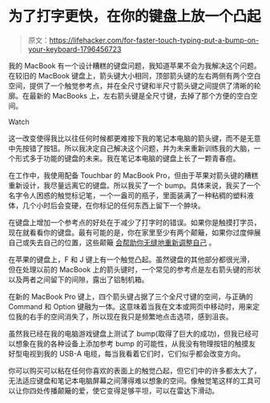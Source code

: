 # 为了打字更快，在你的键盘上放一个凸起

> 原文：<https://lifehacker.com/for-faster-touch-typing-put-a-bump-on-your-keyboard-1796456723>

我的 MacBook 有一个设计糟糕的键盘问题，我知道苹果不会为我解决这个问题。在较旧的 MacBook 键盘上，箭头键大小相同，顶部箭头键的左右两侧有两个空白空间，提供了一个触觉参考点，并在全尺寸键和半尺寸箭头键之间提供了清晰的轮廓。在最新的 MacBooks 上，左右箭头键是全尺寸键，去掉了那个方便的空白空间。

Watch

这一改变使得我比以往任何时候都更难按下我的笔记本电脑的箭头键，而不是无意中先按错了按钮。所以我决定自己解决这个问题，并为未来重新训练我的大脑，一个形式多于功能的键盘的未来。我在笔记本电脑的键盘上长了一颗青春痘。

在工作中，我使用配备 Touchbar 的 MacBook Pro，但由于苹果对箭头键的糟糕重新设计，我尽量远离它的键盘。所以我买了一个 bump。具体来说，我买了一个名字令人困惑的触觉标记笔，一个一盎司的瓶子，里面装满了一种粘稠的塑料液体，几个小时后会变硬，在你标记的任何东西上留下一个肿块。

在键盘上增加一个参考点的好处在于减少了打字时的错误。如果你是触摸打字员，现在就看看你的键盘。最有可能的是，你在家里至少有两个颠簸，如果你过度伸展自己或失去自己的位置，这些颠簸 [会帮助你无缝地重新调整自己](https://www.quora.com/Why-do-the-F-and-J-keys-on-keyboards-have-bumps-on-them#!n=150) 。

在苹果的键盘上，F 和 J 键上有一个触觉凸起。虽然键盘的其他部分都很光滑，但在处理以前的 MacBook 上的箭头键时，一个常见的参考点是左右箭头键的形状以及两者之间留下的间隙，露出了铝制机箱。

在新的 MacBook Pro 键上，四个箭头键占据了三个全尺寸键的空间，与正确的 Command 和 Option 键融为一体。这意味着当我在文本或网页中移动时，用来定位我的右手的空间消失了，所以现在我只是频繁地点击选项，感到沮丧。

虽然我已经在我的电脑游戏键盘上测试了 bump(取得了巨大的成功)，但我已经可以想象在我的各种设备上添加参考 bump 的可能性，从我没有物理按钮的触摸友好型电视到我的 USB-A 电缆，每当我看着它们时，它们似乎都会改变方向。

你可以购买可以粘在任何你喜欢的表面上的触觉凸起，但它们中的许多都太大了，无法适应键盘和笔记本电脑屏幕之间薄得难以想象的空间。像触觉笔这样的工具可以让你四处传播颠簸的爱，使它变得足够平坦，可以在雷达下滑动。